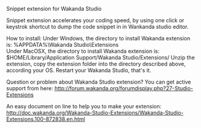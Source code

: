 Snippet extension for Wakanda Studio

Snippet extension accelerates your coding speed, by using one click or keystrok shortcut to dump the code snippet in in Wankanda studio editor.

How to install:
Under Windows, the directory to install Wakanda extension is: 
%APPDATA%\Wakanda Studio\Extensions\
Under MacOSX, the directory to install Wakanda extension is:
$HOME/Library/Application Support/Wakanda Studio/Extensions/
Unzip the extension, copy the extension folder into the directory described above, according your OS. Restart your Wakanda Studio, that's it.

Question or problem about Wakanda Studio extension? You can get active support from here:
http://forum.wakanda.org/forumdisplay.php?27-Studio-Extensions

An easy document on line to help you to make your extension:
http://doc.wakanda.org/Wakanda-Studio-Extensions/Wakanda-Studio-Extensions.100-872838.en.html
